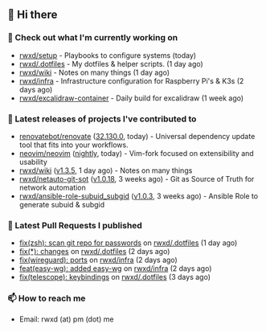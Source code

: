 ## 👋 Hi there

### 👷 Check out what I'm currently working on


- [rwxd/setup](https://github.com/rwxd/setup) - Playbooks to configure systems (today)
- [rwxd/.dotfiles](https://github.com/rwxd/.dotfiles) - My dotfiles &amp; helper scripts. (1 day ago)
- [rwxd/wiki](https://github.com/rwxd/wiki) - Notes on many things (1 day ago)
- [rwxd/infra](https://github.com/rwxd/infra) - Infrastructure configuration for Raspberry Pi&#39;s &amp; K3s (2 days ago)
- [rwxd/excalidraw-container](https://github.com/rwxd/excalidraw-container) - Daily build for excalidraw (1 week ago)

### 🔭 Latest releases of projects I've contributed to


- [renovatebot/renovate](https://github.com/renovatebot/renovate) ([32.130.0](https://github.com/renovatebot/renovate/releases/tag/32.130.0), today) - Universal dependency update tool that fits into your workflows.
- [neovim/neovim](https://github.com/neovim/neovim) ([nightly](https://github.com/neovim/neovim/releases/tag/nightly), today) - Vim-fork focused on extensibility and usability
- [rwxd/wiki](https://github.com/rwxd/wiki) ([v1.3.5](https://github.com/rwxd/wiki/releases/tag/v1.3.5), 1 day ago) - Notes on many things
- [rwxd/netauto-git-sot](https://github.com/rwxd/netauto-git-sot) ([v1.0.18](https://github.com/rwxd/netauto-git-sot/releases/tag/v1.0.18), 3 weeks ago) - Git as Source of Truth for network automation
- [rwxd/ansible-role-subuid_subgid](https://github.com/rwxd/ansible-role-subuid_subgid) ([v1.0.3](https://github.com/rwxd/ansible-role-subuid_subgid/releases/tag/v1.0.3), 3 weeks ago) - Ansible Role to generate subuid &amp; subgid

### 🔨 Latest Pull Requests I published


- [fix(zsh): scan git repo for passwords](https://github.com/rwxd/.dotfiles/pull/26) on [rwxd/.dotfiles](https://github.com/rwxd/.dotfiles) (1 day ago)
- [fix(*): changes](https://github.com/rwxd/.dotfiles/pull/25) on [rwxd/.dotfiles](https://github.com/rwxd/.dotfiles) (2 days ago)
- [fix(wireguard): ports](https://github.com/rwxd/infra/pull/58) on [rwxd/infra](https://github.com/rwxd/infra) (2 days ago)
- [feat(easy-wg): added easy-wg](https://github.com/rwxd/infra/pull/57) on [rwxd/infra](https://github.com/rwxd/infra) (2 days ago)
- [fix(telescope): keybindings](https://github.com/rwxd/.dotfiles/pull/24) on [rwxd/.dotfiles](https://github.com/rwxd/.dotfiles) (3 days ago)

### 📫 How to reach me

- Email: rwxd (at) pm (dot) me
